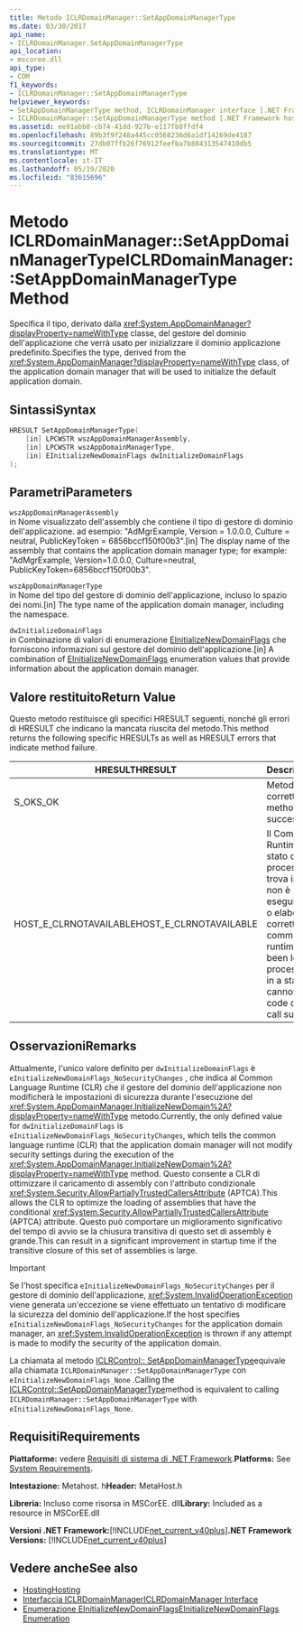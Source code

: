 ```yaml
---
title: Metodo ICLRDomainManager::SetAppDomainManagerType
ms.date: 03/30/2017
api_name:
- ICLRDomainManager.SetAppDomainManagerType
api_location:
- mscoree.dll
api_type:
- COM
f1_keywords:
- ICLRDomainManager::SetAppDomainManagerType
helpviewer_keywords:
- SetAppDomainManagerType method, ICLRDomainManager interface [.NET Framework hosting]
- ICLRDomainManager::SetAppDomainManagerType method [.NET Framework hosting]
ms.assetid: ee91abb0-cb74-41dd-927b-e117fb8ffdf4
ms.openlocfilehash: 89b3f9f248a445cc0568236d6a1df14269de4187
ms.sourcegitcommit: 27db07ffb26f76912feefba7b884313547410db5
ms.translationtype: MT
ms.contentlocale: it-IT
ms.lasthandoff: 05/19/2020
ms.locfileid: "83615696"
---
```

# <a name="iclrdomainmanagersetappdomainmanagertype-method"></a><span data-ttu-id="848e7-102">Metodo ICLRDomainManager::SetAppDomainManagerType</span><span class="sxs-lookup"><span data-stu-id="848e7-102">ICLRDomainManager::SetAppDomainManagerType Method</span></span>
<span data-ttu-id="848e7-103">Specifica il tipo, derivato dalla <xref:System.AppDomainManager?displayProperty=nameWithType> classe, del gestore del dominio dell'applicazione che verrà usato per inizializzare il dominio applicazione predefinito.</span><span class="sxs-lookup"><span data-stu-id="848e7-103">Specifies the type, derived from the <xref:System.AppDomainManager?displayProperty=nameWithType> class, of the application domain manager that will be used to initialize the default application domain.</span></span>  
  
## <a name="syntax"></a><span data-ttu-id="848e7-104">Sintassi</span><span class="sxs-lookup"><span data-stu-id="848e7-104">Syntax</span></span>  
  
```cpp  
HRESULT SetAppDomainManagerType(  
    [in] LPCWSTR wszAppDomainManagerAssembly,  
    [in] LPCWSTR wszAppDomainManagerType,  
    [in] EInitializeNewDomainFlags dwInitializeDomainFlags  
);  
```  
  
## <a name="parameters"></a><span data-ttu-id="848e7-105">Parametri</span><span class="sxs-lookup"><span data-stu-id="848e7-105">Parameters</span></span>  
 `wszAppDomainManagerAssembly`  
 <span data-ttu-id="848e7-106">in Nome visualizzato dell'assembly che contiene il tipo di gestore di dominio dell'applicazione. ad esempio: "AdMgrExample, Version = 1.0.0.0, Culture = neutral, PublicKeyToken = 6856bccf150f00b3".</span><span class="sxs-lookup"><span data-stu-id="848e7-106">[in] The display name of the assembly that contains the application domain manager type; for example: "AdMgrExample, Version=1.0.0.0, Culture=neutral, PublicKeyToken=6856bccf150f00b3".</span></span>  
  
 `wszAppDomainManagerType`  
 <span data-ttu-id="848e7-107">in Nome del tipo del gestore di dominio dell'applicazione, incluso lo spazio dei nomi.</span><span class="sxs-lookup"><span data-stu-id="848e7-107">[in] The type name of the application domain manager, including the namespace.</span></span>  
  
 `dwInitializeDomainFlags`  
 <span data-ttu-id="848e7-108">in Combinazione di valori di enumerazione [EInitializeNewDomainFlags](einitializenewdomainflags-enumeration.md) che forniscono informazioni sul gestore del dominio dell'applicazione.</span><span class="sxs-lookup"><span data-stu-id="848e7-108">[in] A combination of [EInitializeNewDomainFlags](einitializenewdomainflags-enumeration.md) enumeration values that provide information about the application domain manager.</span></span>  
  
## <a name="return-value"></a><span data-ttu-id="848e7-109">Valore restituito</span><span class="sxs-lookup"><span data-stu-id="848e7-109">Return Value</span></span>  
 <span data-ttu-id="848e7-110">Questo metodo restituisce gli specifici HRESULT seguenti, nonché gli errori di HRESULT che indicano la mancata riuscita del metodo.</span><span class="sxs-lookup"><span data-stu-id="848e7-110">This method returns the following specific HRESULTs as well as HRESULT errors that indicate method failure.</span></span>  
  
|<span data-ttu-id="848e7-111">HRESULT</span><span class="sxs-lookup"><span data-stu-id="848e7-111">HRESULT</span></span>|<span data-ttu-id="848e7-112">Description</span><span class="sxs-lookup"><span data-stu-id="848e7-112">Description</span></span>|  
|-------------|-----------------|  
|<span data-ttu-id="848e7-113">S_OK</span><span class="sxs-lookup"><span data-stu-id="848e7-113">S_OK</span></span>|<span data-ttu-id="848e7-114">Metodo completato correttamente.</span><span class="sxs-lookup"><span data-stu-id="848e7-114">The method completed successfully.</span></span>|  
|<span data-ttu-id="848e7-115">HOST_E_CLRNOTAVAILABLE</span><span class="sxs-lookup"><span data-stu-id="848e7-115">HOST_E_CLRNOTAVAILABLE</span></span>|<span data-ttu-id="848e7-116">Il Common Language Runtime (CLR) non è stato caricato in un processo oppure CLR si trova in uno stato in cui non è possibile eseguire codice gestito o elaborare la chiamata correttamente.</span><span class="sxs-lookup"><span data-stu-id="848e7-116">The common language runtime (CLR) has not been loaded into a process, or the CLR is in a state in which it cannot run managed code or process the call successfully.</span></span>|  
  
## <a name="remarks"></a><span data-ttu-id="848e7-117">Osservazioni</span><span class="sxs-lookup"><span data-stu-id="848e7-117">Remarks</span></span>  
 <span data-ttu-id="848e7-118">Attualmente, l'unico valore definito per `dwInitializeDomainFlags` è `eInitializeNewDomainFlags_NoSecurityChanges` , che indica al Common Language Runtime (CLR) che il gestore del dominio dell'applicazione non modificherà le impostazioni di sicurezza durante l'esecuzione del <xref:System.AppDomainManager.InitializeNewDomain%2A?displayProperty=nameWithType> metodo.</span><span class="sxs-lookup"><span data-stu-id="848e7-118">Currently, the only defined value for `dwInitializeDomainFlags` is `eInitializeNewDomainFlags_NoSecurityChanges`, which tells the common language runtime (CLR) that the application domain manager will not modify security settings during the execution of the <xref:System.AppDomainManager.InitializeNewDomain%2A?displayProperty=nameWithType> method.</span></span> <span data-ttu-id="848e7-119">Questo consente a CLR di ottimizzare il caricamento di assembly con l'attributo condizionale <xref:System.Security.AllowPartiallyTrustedCallersAttribute> (APTCA).</span><span class="sxs-lookup"><span data-stu-id="848e7-119">This allows the CLR to optimize the loading of assemblies that have the conditional <xref:System.Security.AllowPartiallyTrustedCallersAttribute> (APTCA) attribute.</span></span> <span data-ttu-id="848e7-120">Questo può comportare un miglioramento significativo del tempo di avvio se la chiusura transitiva di questo set di assembly è grande.</span><span class="sxs-lookup"><span data-stu-id="848e7-120">This can result in a significant improvement in startup time if the transitive closure of this set of assemblies is large.</span></span>  
  
> [!IMPORTANT]
> <span data-ttu-id="848e7-121">Se l'host specifica `eInitializeNewDomainFlags_NoSecurityChanges` per il gestore di dominio dell'applicazione, <xref:System.InvalidOperationException> viene generata un'eccezione se viene effettuato un tentativo di modificare la sicurezza del dominio dell'applicazione.</span><span class="sxs-lookup"><span data-stu-id="848e7-121">If the host specifies `eInitializeNewDomainFlags_NoSecurityChanges` for the application domain manager, an <xref:System.InvalidOperationException> is thrown if any attempt is made to modify the security of the application domain.</span></span>  
  
 <span data-ttu-id="848e7-122">La chiamata al metodo [ICLRControl:: SetAppDomainManagerType](iclrcontrol-setappdomainmanagertype-method.md)equivale alla chiamata `ICLRDomainManager::SetAppDomainManagerType` con `eInitializeNewDomainFlags_None` .</span><span class="sxs-lookup"><span data-stu-id="848e7-122">Calling the [ICLRControl::SetAppDomainManagerType](iclrcontrol-setappdomainmanagertype-method.md)method is equivalent to calling `ICLRDomainManager::SetAppDomainManagerType` with `eInitializeNewDomainFlags_None`.</span></span>  
  
## <a name="requirements"></a><span data-ttu-id="848e7-123">Requisiti</span><span class="sxs-lookup"><span data-stu-id="848e7-123">Requirements</span></span>  
 <span data-ttu-id="848e7-124">**Piattaforme:** vedere [Requisiti di sistema di .NET Framework](../../get-started/system-requirements.md).</span><span class="sxs-lookup"><span data-stu-id="848e7-124">**Platforms:** See [System Requirements](../../get-started/system-requirements.md).</span></span>  
  
 <span data-ttu-id="848e7-125">**Intestazione:** Metahost. h</span><span class="sxs-lookup"><span data-stu-id="848e7-125">**Header:** MetaHost.h</span></span>  
  
 <span data-ttu-id="848e7-126">**Libreria:** Incluso come risorsa in MSCorEE. dll</span><span class="sxs-lookup"><span data-stu-id="848e7-126">**Library:** Included as a resource in MSCorEE.dll</span></span>  
  
 <span data-ttu-id="848e7-127">**Versioni .NET Framework:**[!INCLUDE[net_current_v40plus](../../../../includes/net-current-v40plus-md.md)]</span><span class="sxs-lookup"><span data-stu-id="848e7-127">**.NET Framework Versions:** [!INCLUDE[net_current_v40plus](../../../../includes/net-current-v40plus-md.md)]</span></span>  
  
## <a name="see-also"></a><span data-ttu-id="848e7-128">Vedere anche</span><span class="sxs-lookup"><span data-stu-id="848e7-128">See also</span></span>

- [<span data-ttu-id="848e7-129">Hosting</span><span class="sxs-lookup"><span data-stu-id="848e7-129">Hosting</span></span>](index.md)
- [<span data-ttu-id="848e7-130">Interfaccia ICLRDomainManager</span><span class="sxs-lookup"><span data-stu-id="848e7-130">ICLRDomainManager Interface</span></span>](iclrdomainmanager-interface.md)
- [<span data-ttu-id="848e7-131">Enumerazione EInitializeNewDomainFlags</span><span class="sxs-lookup"><span data-stu-id="848e7-131">EInitializeNewDomainFlags Enumeration</span></span>](einitializenewdomainflags-enumeration.md)
